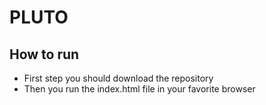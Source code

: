 # PLUTO

## How to run

- First step you should download the repository
- Then you run the index.html file in your favorite browser
